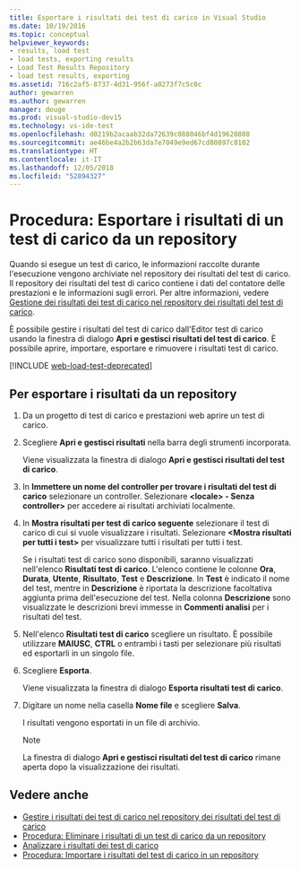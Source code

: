 ```yaml
---
title: Esportare i risultati dei test di carico in Visual Studio
ms.date: 10/19/2016
ms.topic: conceptual
helpviewer_keywords:
- results, load test
- load tests, exporting results
- Load Test Results Repository
- load test results, exporting
ms.assetid: 716c2af5-8737-4d31-956f-a0273f7c5c0c
author: gewarren
ms.author: gewarren
manager: douge
ms.prod: visual-studio-dev15
ms.technology: vs-ide-test
ms.openlocfilehash: d0219b2acaab32da72639c088046bf4d19620808
ms.sourcegitcommit: ae46be4a2b2b63da7e7049e9ed67cd80897c8102
ms.translationtype: HT
ms.contentlocale: it-IT
ms.lasthandoff: 12/05/2018
ms.locfileid: "52894327"
---
```

# <a name="how-to-export-load-test-results-from-a-repository"></a>Procedura: Esportare i risultati di un test di carico da un repository

Quando si esegue un test di carico, le informazioni raccolte durante l'esecuzione vengono archiviate nel repository dei risultati del test di carico. Il repository dei risultati del test di carico contiene i dati del contatore delle prestazioni e le informazioni sugli errori. Per altre informazioni, vedere [Gestione dei risultati dei test di carico nel repository dei risultati del test di carico](../test/manage-load-test-results-in-the-load-test-results-repository.md).

È possibile gestire i risultati del test di carico dall'Editor test di carico usando la finestra di dialogo **Apri e gestisci risultati del test di carico**. È possibile aprire, importare, esportare e rimuovere i risultati test di carico.

[!INCLUDE [web-load-test-deprecated](includes/web-load-test-deprecated.md)]

## <a name="to-export-results-from-a-repository"></a>Per esportare i risultati da un repository

1.  Da un progetto di test di carico e prestazioni web aprire un test di carico.

2.  Scegliere **Apri e gestisci risultati** nella barra degli strumenti incorporata.

     Viene visualizzata la finestra di dialogo **Apri e gestisci risultati del test di carico**.

3.  In **Immettere un nome del controller per trovare i risultati del test di carico** selezionare un controller. Selezionare **\<locale> - Senza controller>** per accedere ai risultati archiviati localmente.

4.  In **Mostra risultati per test di carico seguente** selezionare il test di carico di cui si vuole visualizzare i risultati. Selezionare **\<Mostra risultati per tutti i test>** per visualizzare tutti i risultati per tutti i test.

     Se i risultati test di carico sono disponibili, saranno visualizzati nell'elenco **Risultati test di carico**. L'elenco contiene le colonne **Ora**, **Durata**, **Utente**, **Risultato**, **Test** e **Descrizione**. In **Test** è indicato il nome del test, mentre in **Descrizione** è riportata la descrizione facoltativa aggiunta prima dell'esecuzione del test. Nella colonna **Descrizione** sono visualizzate le descrizioni brevi immesse in **Commenti analisi** per i risultati del test.

5.  Nell'elenco **Risultati test di carico** scegliere un risultato. È possibile utilizzare **MAIUSC**, **CTRL** o entrambi i tasti per selezionare più risultati ed esportarli in un singolo file.

6.  Scegliere **Esporta**.

     Viene visualizzata la finestra di dialogo **Esporta risultati test di carico**.

7.  Digitare un nome nella casella **Nome file** e scegliere **Salva**.

     I risultati vengono esportati in un file di archivio.

    > [!NOTE]
    > La finestra di dialogo **Apri e gestisci risultati del test di carico** rimane aperta dopo la visualizzazione dei risultati.

## <a name="see-also"></a>Vedere anche

- [Gestire i risultati dei test di carico nel repository dei risultati del test di carico](../test/manage-load-test-results-in-the-load-test-results-repository.md)
- [Procedura: Eliminare i risultati di un test di carico da un repository](../test/how-to-delete-load-test-results-from-a-repository.md)
- [Analizzare i risultati dei test di carico](../test/analyze-load-test-results-using-the-load-test-analyzer.md)
- [Procedura: Importare i risultati del test di carico in un repository](../test/how-to-import-load-test-results-into-a-repository.md)